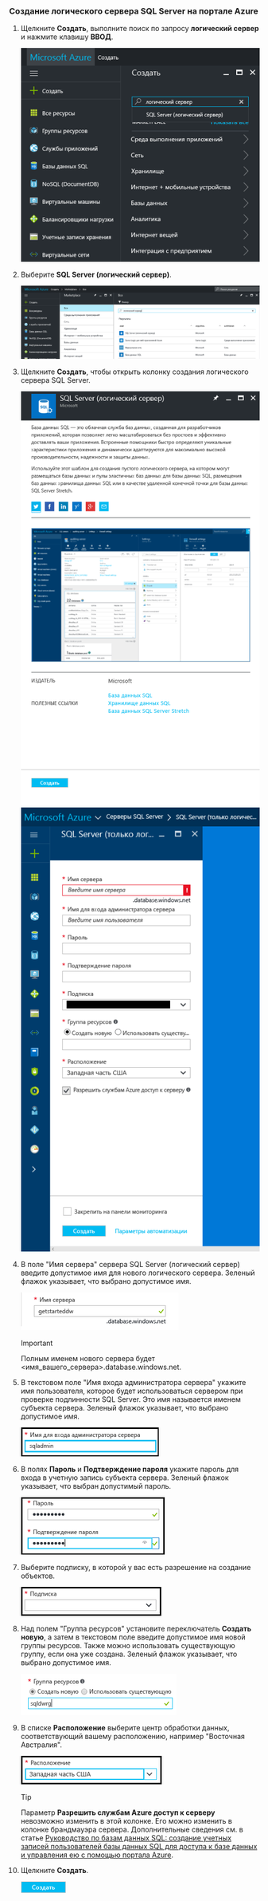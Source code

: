 ### <a name="create-a-new-logical-sql-server-in-the-azure-portal"></a>Создание логического сервера SQL Server на портале Azure

1. Щелкните **Создать**, выполните поиск по запросу **логический сервер** и нажмите клавишу **ВВОД**.

    ![поиск логического сервера](./media/sql-data-warehouse-create-logical-server/search-logical-server.png)
2. Выберите **SQL Server (логический сервер)**. 

    ![выбор логического сервера](./media/sql-data-warehouse-create-logical-server/select-logical-server.png)
  
3. Щелкните **Создать**, чтобы открыть колонку создания логического сервера SQL Server.

   <kbd> ![откройте колонку логического сервера](./media/sql-data-warehouse-create-logical-server/open-logical-server-blade.png) </kbd> <kbd>![колонка логического сервера](./media/sql-data-warehouse-create-logical-server/logical-server-blade.png) </kbd>
  
3. В поле "Имя сервера" сервера SQL Server (логический сервер) введите допустимое имя для нового логического сервера. Зеленый флажок указывает, что выбрано допустимое имя.
    
    ![Имя нового сервера](./media/sql-data-warehouse-create-logical-server/new-name-logical-server.png)

    > [!IMPORTANT]
    > Полным именем нового сервера будет <имя_вашего_сервера>.database.windows.net.
    >
    
4. В текстовом поле "Имя входа администратора сервера" укажите имя пользователя, которое будет использоваться сервером при проверке подлинности SQL Server. Это имя называется именем субъекта сервера. Зеленый флажок указывает, что выбрано допустимое имя.
    
    ![Учетные данные администратора SQL](./media/sql-data-warehouse-create-logical-server/sql-admin-login.png)
5. В полях **Пароль** и **Подтверждение пароля** укажите пароль для входа в учетную запись субъекта сервера. Зеленый флажок указывает, что выбран допустимый пароль.
    
    ![Пароль администратора SQL](./media/sql-data-warehouse-create-logical-server/sql-admin-password.png)
6. Выберите подписку, в которой у вас есть разрешение на создание объектов.

    ![Подписка](./media/sql-data-warehouse-create-logical-server/subscription.png)
7. Над полем "Группа ресурсов" установите переключатель **Создать новую**, а затем в текстовом поле введите допустимое имя новой группы ресурсов. Также можно использовать существующую группу, если она уже создана. Зеленый флажок указывает, что выбрано допустимое имя.

    ![Создание группы ресурсов](./media/sql-data-warehouse-create-logical-server/new-resource-group.png)

8. В списке **Расположение** выберите центр обработки данных, соответствующий вашему расположению, например "Восточная Австралия".
    
    ![Расположение сервера](./media/sql-data-warehouse-create-logical-server/server-location.png)
    
    > [!TIP]
    > Параметр **Разрешить службам Azure доступ к серверу** невозможно изменить в этой колонке. Его можно изменить в колонке брандмауэра сервера. Дополнительные сведения см. в статье [Руководство по базам данных SQL: создание учетных записей пользователей базы данных SQL для доступа к базе данных и управления ею с помощью портала Azure](../articles/sql-database/sql-database-manage-servers-portal.md).
    >
    
9. Щелкните **Создать**.

    ![кнопка "Создать"](./media/sql-data-warehouse-create-logical-server/create.png)

